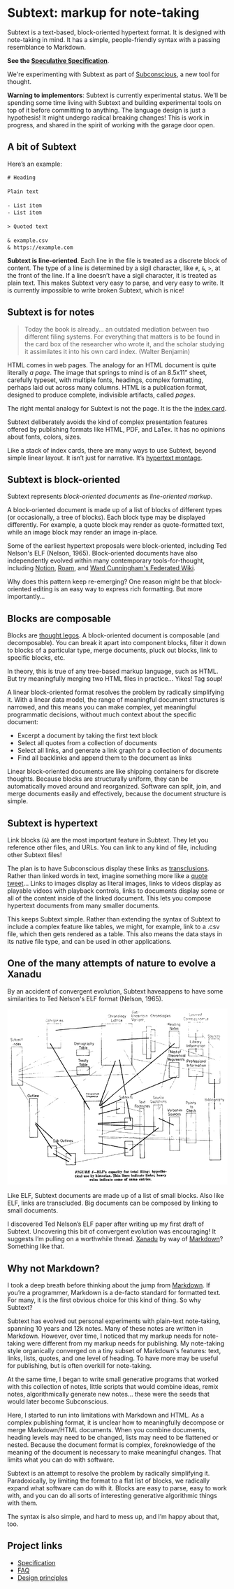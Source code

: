 # Subtext: markup for note-taking

Subtext is a text-based, block-oriented hypertext format. It is designed with note-taking in mind. It has a simple, people-friendly syntax with a passing resemblance to Markdown.

**See the [Speculative Specification](specification.md)**.

We're experimenting with Subtext as part of [Subconscious](https://subconscious.substack.com/), a new tool for thought.

**Warning to implementors**: Subtext is currently experimental status.  We'll be spending some time living with Subtext and building experimental tools on top of it before committing to anything. The language design is just a hypothesis! It might undergo radical breaking changes! This is work in progress, and shared in the spirit of working with the garage door open.

## A bit of Subtext

Here’s an example:

```
# Heading

Plain text

- List item
- List item

> Quoted text

& example.csv
& https://example.com
```

**Subtext is line-oriented**. Each line in the file is treated as a discrete block of content. The type of a line is determined by a sigil character, like `#`, `&`, `>`, at the front of the line. If a line doesn’t have a sigil character, it is treated as plain text. This makes Subtext very easy to parse, and very easy to write. It is currently impossible to write broken Subtext, which is nice!

## Subtext is for notes

> Today the book is already… an outdated mediation between two different filing systems. For everything that matters is to be found in the card box of the researcher who wrote it, and the scholar studying it assimilates it into his own card index. (Walter Benjamin)

HTML comes in web pages. The analogy for an HTML document is quite literally _a page_. The image that springs to mind is of an 8.5x11” sheet, carefully typeset, with multiple fonts, headings, complex formatting, perhaps laid out across many columns. HTML is a publication format, designed to produce complete, indivisible artifacts, called _pages_.

The right mental analogy for Subtext is not the page. It is the the [index card](https://subconscious.substack.com/p/thought-legos).

Subtext deliberately avoids the kind of complex presentation features offered by publishing formats like HTML, PDF, and LaTex. It has no opinions about fonts, colors, sizes.

Like a stack of index cards, there are many ways to use Subtext, beyond simple linear layout. It isn’t just for narrative. It’s [hypertext montage](https://subconscious.substack.com/p/hypertext-montage).

## Subtext is block-oriented

Subtext represents _block-oriented documents_ as _line-oriented markup_.

A block-oriented document is made up of a list of blocks of different types (or occasionally, a tree of blocks). Each block type may be displayed differently. For example, a quote block may render as quote-formatted text, while an image block may render an image in-place.

Some of the earliest hypertext proposals were block-oriented, including Ted Nelson's ELF (Nelson, 1965). Block-oriented documents have also independently evolved within many contemporary tools-for-thought, including [Notion](https://www.notion.so/), [Roam](https://roamresearch.com/), and [Ward Cunningham's Federated Wiki](http://fed.wiki.org/view/federated-wiki).

Why does this pattern keep re-emerging? One reason might be that block-oriented editing is an easy way to express rich formatting. But more importantly…

## Blocks are composable

Blocks are [thought legos](https://subconscious.substack.com/p/thought-legos). A block-oriented document is composable (and decomposable). You can break it apart into component blocks, filter it down to blocks of a particular type, merge documents, pluck out blocks, link to specific blocks, etc.

In theory, this is true of any tree-based markup language, such as HTML. But try meaningfully merging two HTML files in practice... Yikes! Tag soup!

A linear block-oriented format resolves the problem by radically simplifying it. With a linear data model, the range of meaningful document structures is narrowed, and this means you can make complex, yet meaningful programmatic decisions, without much context about the specific document:

- Excerpt a document by taking the first text block
- Select all quotes from a collection of documents
- Select all links, and generate a link graph for a collection of documents
- Find all backlinks and append them to the document as links

Linear block-oriented documents are like shipping containers for discrete thoughts. Because blocks are structurally uniform, they can be automatically moved around and reorganized. Software can split, join, and merge documents easily and effectively, because the document structure is simple.

## Subtext is hypertext

Link blocks (`&`) are the most important feature in Subtext. They let you reference other files, and URLs. You can link to any kind of file, including other Subtext files!

The plan is to have Subconscious display these links as [transclusions](https://en.wikipedia.org/wiki/Transclusion). Rather than linked words in text, imagine something more like a [quote tweet](https://indieweb.org/quote_tweet)… Links to images display as literal images, links to videos display as playable videos with playback controls, links to documents display some or all of the content inside of the linked document. This lets you compose hypertext documents from many smaller documents.

This keeps Subtext simple. Rather than extending the syntax of Subtext to include a complex feature like tables, we might, for example, link to a .csv file, which then gets rendered as a table. This also means the data stays in its native file type, and can be used in other applications.

## One of the many attempts of nature to evolve a Xanadu

By an accident of convergent evolution, Subtext haveappens to have some similarities to Ted Nelson's ELF format (Nelson, 1965).

![Ted Nelson “A File Structure for the Complex, the Changing, and the Indeterminate”, 1965](./assets/elf.png)

Like ELF, Subtext documents are made up of a list of small blocks. Also like ELF, links are transcluded. Big documents can be composed by linking to small documents.

I discovered Ted Nelson’s ELF paper after writing up my first draft of Subtext. Uncovering this bit of convergent evolution was encouraging! It suggests I’m pulling on a worthwhile thread. [Xanadu](https://en.wikipedia.org/wiki/Ted_Nelson#Project_Xanadu) by way of [Markdown](https://daringfireball.net/projects/markdown/)? Something like that.

## Why not Markdown?

I took a deep breath before thinking about the jump from [Markdown](https://daringfireball.net/projects/markdown/). If you’re a programmer, Markdown is a de-facto standard for formatted text. For many, it is the first obvious choice for this kind of thing. So why Subtext?

Subtext has evolved out personal experiments with plain-text note-taking, spanning 10 years and 12k notes. Many of these notes are written in Markdown. However, over time, I noticed that my markup needs for note-taking were different from my markup needs for publishing. My note-taking style organically converged on a tiny subset of Markdown's features: text, links, lists, quotes, and one level of heading. To have more may be useful for publishing, but is often overkill for note-taking.

At the same time, I began to write small generative programs that worked with this collection of notes, little scripts that would combine ideas, remix notes, algorithmically generate new notes… these were the seeds that would later become Subconscious.

Here, I started to run into limitations with Markdown and HTML. As a complex publishing format, it is unclear how to meaningfully decompose or merge Markdown/HTML documents. When you combine documents, heading levels may need to be changed, lists may need to be flattened or nested. Because the document format is complex, foreknowledge of the meaning of the document is necessary to make meaningful changes. That limits what you can do with software.

Subtext is an attempt to resolve the problem by radically simplifying it. Paradoxically, by limiting the format to a flat list of blocks, we radically expand what software can do with it. Blocks are easy to parse, easy to work with, and you can do all sorts of interesting generative algorithmic things with them.

The syntax is also simple, and hard to mess up, and I’m happy about that, too.

## Project links

- [Specification](specification.md)
- [FAQ](faq.md)
- [Design principles](design.md)